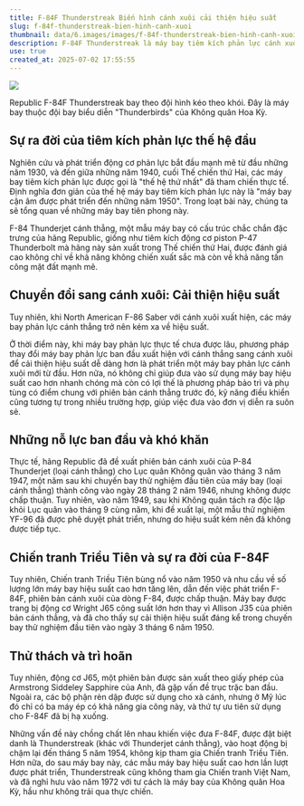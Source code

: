 ```yaml
---
title: F-84F Thunderstreak Biến hình cánh xuôi cải thiện hiệu suất
slug: f-84f-thunderstreak-bien-hinh-canh-xuoi
thumbnail: data/6.images/images/f-84f-thunderstreak-bien-hinh-canh-xuoi.webp
description: F-84F Thunderstreak là máy bay tiêm kích phản lực cánh xuôi phát triển từ F-84 cánh thẳng. Bài viết nói về quá trình 'biến hình' này, những khó khăn gặp phải và lịch sử hoạt động của F-84F.
use: true
created_at: 2025-07-02 17:55:55
---
```


![](/images/20250702-00045318-rekishin-000-1-view.webp)

Republic F-84F Thunderstreak bay theo đội hình kéo theo khói. Đây là máy bay thuộc đội bay biểu diễn "Thunderbirds" của Không quân Hoa Kỳ.

## Sự ra đời của tiêm kích phản lực thế hệ đầu

Nghiên cứu và phát triển động cơ phản lực bắt đầu mạnh mẽ từ đầu những năm 1930, và đến giữa những năm 1940, cuối Thế chiến thứ Hai, các máy bay tiêm kích phản lực được gọi là "thế hệ thứ nhất" đã tham chiến thực tế. Định nghĩa đơn giản của thế hệ máy bay tiêm kích phản lực này là "máy bay cận âm được phát triển đến những năm 1950". Trong loạt bài này, chúng ta sẽ tổng quan về những máy bay tiên phong này.

F-84 Thunderjet cánh thẳng, một mẫu máy bay có cấu trúc chắc chắn đặc trưng của hãng Republic, giống như tiêm kích động cơ piston P-47 Thunderbolt mà hãng này sản xuất trong Thế chiến thứ Hai, được đánh giá cao không chỉ về khả năng không chiến xuất sắc mà còn về khả năng tấn công mặt đất mạnh mẽ.

## Chuyển đổi sang cánh xuôi: Cải thiện hiệu suất

Tuy nhiên, khi North American F-86 Saber với cánh xuôi xuất hiện, các máy bay phản lực cánh thẳng trở nên kém xa về hiệu suất.

Ở thời điểm này, khi máy bay phản lực thực tế chưa được lâu, phương pháp thay đổi máy bay phản lực ban đầu xuất hiện với cánh thẳng sang cánh xuôi để cải thiện hiệu suất dễ dàng hơn là phát triển một máy bay phản lực cánh xuôi mới từ đầu. Hơn nữa, nó không chỉ giúp đưa vào sử dụng máy bay hiệu suất cao hơn nhanh chóng mà còn có lợi thế là phương pháp bảo trì và phụ tùng có điểm chung với phiên bản cánh thẳng trước đó, kỹ năng điều khiển cũng tương tự trong nhiều trường hợp, giúp việc đưa vào đơn vị diễn ra suôn sẻ.

## Những nỗ lực ban đầu và khó khăn

Thực tế, hãng Republic đã đề xuất phiên bản cánh xuôi của P-84 Thunderjet (loại cánh thẳng) cho Lục quân Không quân vào tháng 3 năm 1947, một năm sau khi chuyến bay thử nghiệm đầu tiên của máy bay (loại cánh thẳng) thành công vào ngày 28 tháng 2 năm 1946, nhưng không được chấp thuận. Tuy nhiên, vào năm 1949, sau khi Không quân tách ra độc lập khỏi Lục quân vào tháng 9 cùng năm, khi đề xuất lại, một mẫu thử nghiệm YF-96 đã được phê duyệt phát triển, nhưng do hiệu suất kém nên đã không được tiếp tục.

## Chiến tranh Triều Tiên và sự ra đời của F-84F

Tuy nhiên, Chiến tranh Triều Tiên bùng nổ vào năm 1950 và nhu cầu về số lượng lớn máy bay hiệu suất cao hơn tăng lên, dẫn đến việc phát triển F-84F, phiên bản cánh xuôi của dòng F-84, được chấp thuận. Máy bay được trang bị động cơ Wright J65 công suất lớn hơn thay vì Allison J35 của phiên bản cánh thẳng, và đã cho thấy sự cải thiện hiệu suất đáng kể trong chuyến bay thử nghiệm đầu tiên vào ngày 3 tháng 6 năm 1950.

## Thử thách và trì hoãn

Tuy nhiên, động cơ J65, một phiên bản được sản xuất theo giấy phép của Armstrong Siddeley Sapphire của Anh, đã gặp vấn đề trục trặc ban đầu. Ngoài ra, các bộ phận rèn dập được sử dụng cho xà cánh, nhưng ở Mỹ lúc đó chỉ có ba máy ép có khả năng gia công này, và thứ tự ưu tiên sử dụng cho F-84F đã bị hạ xuống.

Những vấn đề này chồng chất lên nhau khiến việc đưa F-84F, được đặt biệt danh là Thunderstreak (khác với Thunderjet cánh thẳng), vào hoạt động bị chậm lại đến tháng 5 năm 1954, không kịp tham gia Chiến tranh Triều Tiên. Hơn nữa, do sau máy bay này, các mẫu máy bay hiệu suất cao hơn lần lượt được phát triển, Thunderstreak cũng không tham gia Chiến tranh Việt Nam, và đã nghỉ hưu vào năm 1972 với tư cách là máy bay của Không quân Hoa Kỳ, hầu như không trải qua thực chiến.